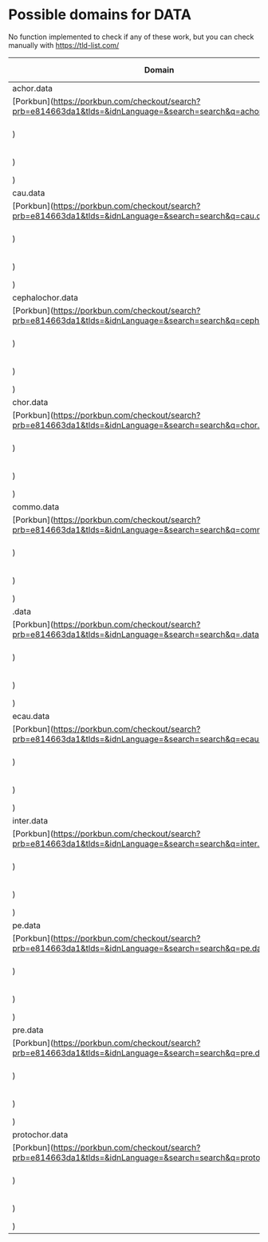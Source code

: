 # Possible domains for DATA

No function implemented to check if any of these work, but you can check manually with https://tld-list.com/

| Domain | Porkbun | NameCheap | Google Domains |
|---|---|---|---|
| achor.data | [Porkbun](https://porkbun.com/checkout/search?prb=e814663da1&tlds=&idnLanguage=&search=search&q=achor.data) | [Namecheap](https://www.namecheap.com/domains/registration/results/?domain=achor.data) | [Google](https://domains.google.com/registrar/search?searchTerm=achor.data) |
| cau.data | [Porkbun](https://porkbun.com/checkout/search?prb=e814663da1&tlds=&idnLanguage=&search=search&q=cau.data) | [Namecheap](https://www.namecheap.com/domains/registration/results/?domain=cau.data) | [Google](https://domains.google.com/registrar/search?searchTerm=cau.data) |
| cephalochor.data | [Porkbun](https://porkbun.com/checkout/search?prb=e814663da1&tlds=&idnLanguage=&search=search&q=cephalochor.data) | [Namecheap](https://www.namecheap.com/domains/registration/results/?domain=cephalochor.data) | [Google](https://domains.google.com/registrar/search?searchTerm=cephalochor.data) |
| chor.data | [Porkbun](https://porkbun.com/checkout/search?prb=e814663da1&tlds=&idnLanguage=&search=search&q=chor.data) | [Namecheap](https://www.namecheap.com/domains/registration/results/?domain=chor.data) | [Google](https://domains.google.com/registrar/search?searchTerm=chor.data) |
| commo.data | [Porkbun](https://porkbun.com/checkout/search?prb=e814663da1&tlds=&idnLanguage=&search=search&q=commo.data) | [Namecheap](https://www.namecheap.com/domains/registration/results/?domain=commo.data) | [Google](https://domains.google.com/registrar/search?searchTerm=commo.data) |
| .data | [Porkbun](https://porkbun.com/checkout/search?prb=e814663da1&tlds=&idnLanguage=&search=search&q=.data) | [Namecheap](https://www.namecheap.com/domains/registration/results/?domain=.data) | [Google](https://domains.google.com/registrar/search?searchTerm=.data) |
| ecau.data | [Porkbun](https://porkbun.com/checkout/search?prb=e814663da1&tlds=&idnLanguage=&search=search&q=ecau.data) | [Namecheap](https://www.namecheap.com/domains/registration/results/?domain=ecau.data) | [Google](https://domains.google.com/registrar/search?searchTerm=ecau.data) |
| inter.data | [Porkbun](https://porkbun.com/checkout/search?prb=e814663da1&tlds=&idnLanguage=&search=search&q=inter.data) | [Namecheap](https://www.namecheap.com/domains/registration/results/?domain=inter.data) | [Google](https://domains.google.com/registrar/search?searchTerm=inter.data) |
| pe.data | [Porkbun](https://porkbun.com/checkout/search?prb=e814663da1&tlds=&idnLanguage=&search=search&q=pe.data) | [Namecheap](https://www.namecheap.com/domains/registration/results/?domain=pe.data) | [Google](https://domains.google.com/registrar/search?searchTerm=pe.data) |
| pre.data | [Porkbun](https://porkbun.com/checkout/search?prb=e814663da1&tlds=&idnLanguage=&search=search&q=pre.data) | [Namecheap](https://www.namecheap.com/domains/registration/results/?domain=pre.data) | [Google](https://domains.google.com/registrar/search?searchTerm=pre.data) |
| protochor.data | [Porkbun](https://porkbun.com/checkout/search?prb=e814663da1&tlds=&idnLanguage=&search=search&q=protochor.data) | [Namecheap](https://www.namecheap.com/domains/registration/results/?domain=protochor.data) | [Google](https://domains.google.com/registrar/search?searchTerm=protochor.data) |
